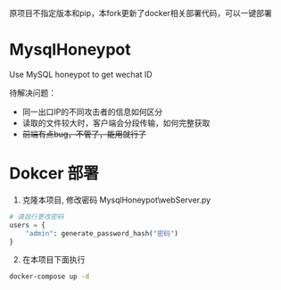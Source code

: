 原项目不指定版本和pip，本fork更新了docker相关部署代码，可以一键部署

# MysqlHoneypot
Use MySQL honeypot to get wechat ID

待解决问题：

* 同一出口IP的不同攻击者的信息如何区分
* 读取的文件较大时，客户端会分段传输，如何完整获取
* ~~前端有点bug，不管了，能用就行了~~

# Dokcer 部署
1. 克隆本项目, 修改密码 MysqlHoneypot\webServer.py
```python
# 请自行更改密码
users = {
    "admin": generate_password_hash("密码")
}
```

2. 在本项目下面执行
```bash
docker-compose up -d
```
